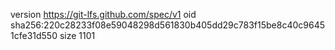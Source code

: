 version https://git-lfs.github.com/spec/v1
oid sha256:220c28233f08e59048298d561830b405dd29c783f15be8c40c96451cfe31d550
size 1101
